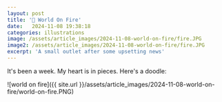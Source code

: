 ```yaml
---
layout: post
title: '🎨 World On Fire'
date:   2024-11-08 19:38:18
categories: illustrations
image: /assets/article_images/2024-11-08-world-on-fire/fire.JPG
image2: /assets/article_images/2024-11-08-world-on-fire/fire.JPG
excerpt: 'A small outlet after some upsetting news'
---
```


It's been a week. My heart is in pieces. Here's a doodle:

![world on fire]({{ site.url }}/assets/article_images/2024-11-08-world-on-fire/world-on-fire.PNG)
